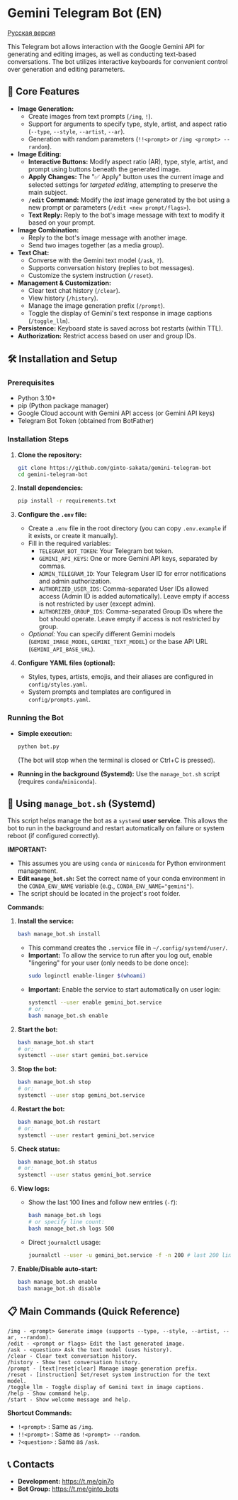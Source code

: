# Gemini Telegram Bot (EN)

[Русская версия](README.ru.md)

This Telegram bot allows interaction with the Google Gemini API for generating and editing images, as well as conducting text-based conversations. The bot utilizes interactive keyboards for convenient control over generation and editing parameters.

## 🤖 Core Features

*   **Image Generation:**
    *   Create images from text prompts (`/img`, `!`).
    *   Support for arguments to specify type, style, artist, and aspect ratio (`--type`, `--style`, `--artist`, `--ar`).
    *   Generation with random parameters (`!!<prompt>` or `/img <prompt> --random`).
*   **Image Editing:**
    *   **Interactive Buttons:** Modify aspect ratio (AR), type, style, artist, and prompt using buttons beneath the generated image.
    *   **Apply Changes:** The "✅ Apply" button uses the current image and selected settings for *targeted editing*, attempting to preserve the main subject.
    *   **`/edit` Command:** Modify the *last* image generated by the bot using a new prompt or parameters (`/edit <new prompt/flags>`).
    *   **Text Reply:** Reply to the bot's image message with text to modify it based on your prompt.
*   **Image Combination:**
    *   Reply to the bot's image message with another image.
    *   Send two images together (as a media group).
*   **Text Chat:**
    *   Converse with the Gemini text model (`/ask`, `?`).
    *   Supports conversation history (replies to bot messages).
    *   Customize the system instruction (`/reset`).
*   **Management & Customization:**
    *   Clear text chat history (`/clear`).
    *   View history (`/history`).
    *   Manage the image generation prefix (`/prompt`).
    *   Toggle the display of Gemini's text response in image captions (`/toggle_llm`).
*   **Persistence:** Keyboard state is saved across bot restarts (within TTL).
*   **Authorization:** Restrict access based on user and group IDs.

## 🛠️ Installation and Setup

### Prerequisites

*   Python 3.10+
*   pip (Python package manager)
*   Google Cloud account with Gemini API access (or Gemini API keys)
*   Telegram Bot Token (obtained from BotFather)

### Installation Steps

1.  **Clone the repository:**
    ```bash
    git clone https://github.com/ginto-sakata/gemini-telegram-bot
    cd gemini-telegram-bot
    ```
2.  **Install dependencies:**
    ```bash
    pip install -r requirements.txt
    ```
3.  **Configure the `.env` file:**
    *   Create a `.env` file in the root directory (you can copy `.env.example` if it exists, or create it manually).
    *   Fill in the required variables:
        *   `TELEGRAM_BOT_TOKEN`: Your Telegram bot token.
        *   `GEMINI_API_KEYS`: One or more Gemini API keys, separated by commas.
        *   `ADMIN_TELEGRAM_ID`: Your Telegram User ID for error notifications and admin authorization.
        *   `AUTHORIZED_USER_IDS`: Comma-separated User IDs allowed access (Admin ID is added automatically). Leave empty if access is not restricted by user (except admin).
        *   `AUTHORIZED_GROUP_IDS`: Comma-separated Group IDs where the bot should operate. Leave empty if access is not restricted by group.
    *   *Optional:* You can specify different Gemini models (`GEMINI_IMAGE_MODEL`, `GEMINI_TEXT_MODEL`) or the base API URL (`GEMINI_API_BASE_URL`).

4.  **Configure YAML files (optional):**
    *   Styles, types, artists, emojis, and their aliases are configured in `config/styles.yaml`.
    *   System prompts and templates are configured in `config/prompts.yaml`.

### Running the Bot

*   **Simple execution:**
    ```bash
    python bot.py
    ```
    (The bot will stop when the terminal is closed or Ctrl+C is pressed).

*   **Running in the background (Systemd):**
    Use the `manage_bot.sh` script (requires `conda`/`miniconda`).

## 🚀 Using `manage_bot.sh` (Systemd)

This script helps manage the bot as a `systemd` **user service**. This allows the bot to run in the background and restart automatically on failure or system reboot (if configured correctly).

**IMPORTANT:**

*   This assumes you are using `conda` or `miniconda` for Python environment management.
*   **Edit `manage_bot.sh`:** Set the correct name of your conda environment in the `CONDA_ENV_NAME` variable (e.g., `CONDA_ENV_NAME="gemini"`).
*   The script should be located in the project's root folder.

**Commands:**

1.  **Install the service:**
    ```bash
    bash manage_bot.sh install
    ```
    *   This command creates the `.service` file in `~/.config/systemd/user/`.
    *   **Important:** To allow the service to run after you log out, enable "lingering" for your user (only needs to be done once):
        ```bash
        sudo loginctl enable-linger $(whoami)
        ```
    *   **Important:** Enable the service to start automatically on user login:
        ```bash
        systemctl --user enable gemini_bot.service
        # or:
        bash manage_bot.sh enable
        ```

2.  **Start the bot:**
    ```bash
    bash manage_bot.sh start
    # or:
    systemctl --user start gemini_bot.service
    ```

3.  **Stop the bot:**
    ```bash
    bash manage_bot.sh stop
    # or:
    systemctl --user stop gemini_bot.service
    ```

4.  **Restart the bot:**
    ```bash
    bash manage_bot.sh restart
    # or:
    systemctl --user restart gemini_bot.service
    ```

5.  **Check status:**
    ```bash
    bash manage_bot.sh status
    # or:
    systemctl --user status gemini_bot.service
    ```

6.  **View logs:**
    *   Show the last 100 lines and follow new entries (`-f`):
        ```bash
        bash manage_bot.sh logs
        # or specify line count:
        bash manage_bot.sh logs 500
        ```
    *   Direct `journalctl` usage:
        ```bash
        journalctl --user -u gemini_bot.service -f -n 200 # last 200 lines
        ```

7.  **Enable/Disable auto-start:**
    ```bash
    bash manage_bot.sh enable
    bash manage_bot.sh disable
    ```

## 📋 Main Commands (Quick Reference)

```text
/img - <prompt> Generate image (supports --type, --style, --artist, --ar, --random).
/edit - <prompt or flags> Edit the last generated image.
/ask - <question> Ask the text model (uses history).
/clear - Clear text conversation history.
/history - Show text conversation history.
/prompt - [text|reset|clear] Manage image generation prefix.
/reset - [instruction] Set/reset system instruction for the text model.
/toggle_llm - Toggle display of Gemini text in image captions.
/help - Show command help.
/start - Show welcome message and help.
```

**Shortcut Commands:**

*   `!<prompt>` : Same as `/img`.
*   `!!<prompt>` : Same as `!<prompt> --random`.
*   `?<question>` : Same as `/ask`.

## 📞 Contacts

*   **Development:** https://t.me/gin7o
*   **Bot Group:** https://t.me/ginto_bots
```
